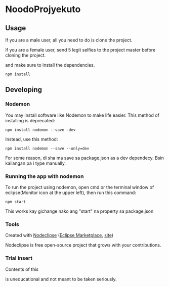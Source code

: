 

# NoodoProjyekuto



## Usage

If you are a male user, all you need to do is clone the project.

If you are a female user, send 5 legit selfies to the project master before cloning the project.

 and make sure to install the dependencies.
 
 ```
 npm install
 ```


## Developing

### Nodemon

You may install software like Nodemon to make life easier.
This method of installing is deprecated:
```
npm install nodemon --save -dev
```
Instead, use this method:
```
npm install nodemon --save --only=dev
```
For some reason, di sha ma save sa package.json as a dev dependecy. Bsin kailangan pa i type manually.

### Running the app with nodemon

To run the project using nodemon, open cmd or the terminal window of eclipse(Monitor icon at the upper left),
then run this command:
```
npm start
```
This works kay gichange nako ang "start" na property sa package.json

### Tools

Created with [Nodeclipse](https://github.com/Nodeclipse/nodeclipse-1)
 ([Eclipse Marketplace](http://marketplace.eclipse.org/content/nodeclipse), [site](http://www.nodeclipse.org))   

Nodeclipse is free open-source project that grows with your contributions.

### Trial insert

Contents of this <p> is uneducational and not meant to be taken seriously.